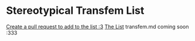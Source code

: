 # Stereotypical Transfem List

[Create a pull request to add to the list :3](https://github.com/NavaShield/transfem-stereotype/compare)
[The List](https://github.com/NavaShield/transfem-stereotype/blob/main/transfems.txt)
transfem.md coming soon :333
